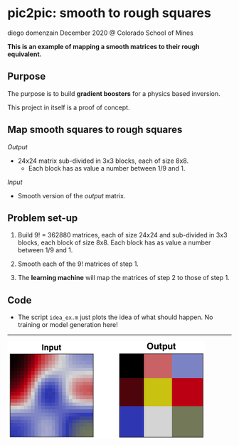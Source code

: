# pic2pic: smooth to rough squares
diego domenzain
December 2020 @ Colorado School of Mines

__This is an example of mapping a smooth matrices to their rough equivalent.__

## Purpose

The purpose is to build __gradient boosters__ for a physics based inversion.

This project in itself is a proof of concept. 

## Map smooth squares to rough squares

_Output_

* 24x24 matrix sub-divided in 3x3 blocks, each of size 8x8.
   * Each block has as value a number between 1/9 and 1.

_Input_

* Smooth version of the _output_ matrix.

## Problem set-up

1. Build 9! = 362880 matrices, each of size 24x24 and sub-divided in 3x3 blocks, each block of size 8x8. Each block has as value a number between 1/9 and 1.

1. Smooth each of the 9! matrices of step 1.

1. The __learning machine__ will map the matrices of step 2 to those of step 1.

## Code

* The script ```idea_ex.m``` just plots the idea of what should happen. No training or model generation here!


---

[![](../pics/pic2pic_idea.png)](./)

